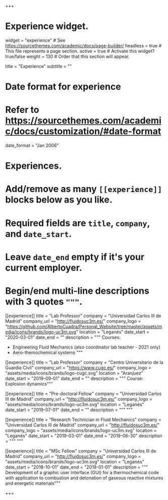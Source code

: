 +++
# Experience widget.
widget = "experience"  # See https://sourcethemes.com/academic/docs/page-builder/
headless = true  # This file represents a page section.
active = true  # Activate this widget? true/false
weight = 130  # Order that this section will appear.

title = "Experience"
subtitle = ""

# Date format for experience
#   Refer to https://sourcethemes.com/academic/docs/customization/#date-format
date_format = "Jan 2006"

# Experiences.
#   Add/remove as many `[[experience]]` blocks below as you like.
#   Required fields are `title`, `company`, and `date_start`.
#   Leave `date_end` empty if it's your current employer.
#   Begin/end multi-line descriptions with 3 quotes `"""`.
  
[[experience]]
  title = "Lab Professor"
  company = "Universidad Carlos III de Madrid"
  company_url = "http://fluidosuc3m.es/"
  company_logo = "https://github.com/AlbertoCuadra/Personal_Website/tree/master/assets/media/icons/brands/logo-uc3m.svg"
  location = "Leganés"
  date_start = "2020-03-01"
  date_end = ""
  description = """
  Courses:
  
  * Engineering Fluid Mechanics (also coordinator lab teacher - 2021 only)
  * Aero-themochemical systems
  """

[[experience]]
  title = "Lab Professor"
  company = "Centro Universitario de la Guardia Civil"
  company_url = "https://www.cugc.es/"
  company_logo = "assets/media/icons/brands/logo-cugc.svg"
  location = "Aranjuez"
  date_start = "2019-09-01"
  date_end = ""
  description = """ Course: Explosion dynamics"""

[[experience]]
  title = "Pre-doctoral Fellow"
  company = "Universidad Carlos III de Madrid"
  company_url = "http://fluidosuc3m.es/"
  company_logo = "assets/media/icons/brands/logo-uc3m.svg"
  location = "Leganés"
  date_start = "2019-07-01"
  date_end = ""
  description = """ """
  
 [[experience]]
  title = "Research Technician in Fluid Mechanics"
  company = "Universidad Carlos III de Madrid"
  company_url = "http://fluidosuc3m.es/"
  company_logo = "assets/media/icons/brands/logo-uc3m.svg"
  location = "Leganés"
  date_start = "2019-03-01"
  date_end = "2019-06-30"
  description = """ """
  
[[experience]]
  title = "MSc Fellow"
  company = "Universidad Carlos III de Madrid"
  company_url = "http://fluidosuc3m.es/"
  company_logo = "assets/media/icons/brands/logo-uc3m.svg"
  location = "Leganés"
  date_start = "2018-10-01"
  date_end = "2019-01-01"
  description = """ Development of a graphic user interface (GUI) for a thermochemical code
  with application to combustion and detonation of gaseous reactive mixtures and energetic materials"""

+++
